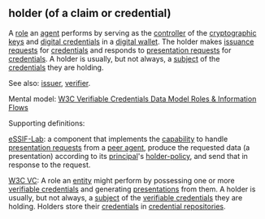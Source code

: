 ## holder (of a claim or credential)

<p class="c8"><span>A </span><span class="c2"><a class="c3" href="#h.sf54cyuamo6x">role</a></span><span>&nbsp;an </span><span class="c2"><a class="c3" href="#h.6xkhfkjpo6xg">agent</a></span><span>&nbsp;performs by serving as the </span><span class="c2"><a class="c3" href="#h.gemoqe2m303z">controller</a></span><span>&nbsp;of the </span><span class="c2"><a class="c3" href="#h.53rzpn1yn6q7">cryptographic keys</a></span><span>&nbsp;and </span><span class="c2"><a class="c3" href="#h.ddna9lucn4k6">digital </a></span><span class="c2"><a class="c3" href="#h.ddna9lucn4k6">credentials</a></span><span>&nbsp;</span><span>in a </span><span class="c2"><a class="c3" href="#h.sxnvf3f5v156">digital wallet</a></span><span>. The holder makes </span><span class="c2"><a class="c3" href="#h.tt253lgfp4hz">issuance requests</a></span><span>&nbsp;for </span><span class="c2"><a class="c3" href="#h.kcj6iw2vib1v">credentials</a></span><span>&nbsp;and responds to </span><span class="c2"><a class="c3" href="#h.onnn49cjzreh">presentation requests</a></span><span>&nbsp;for </span><span class="c2"><a class="c3" href="#h.kcj6iw2vib1v">credentials</a></span><span>. A holder is usually, but not always, a </span><span class="c2"><a class="c3" href="#h.voca6uuv1a4">subject</a></span><span>&nbsp;of the </span><span class="c2"><a class="c3" href="#h.kcj6iw2vib1v">credentials</a></span><span class="c0">&nbsp;they are holding.</span></p><p class="c8"><span>See also: </span><span class="c2"><a class="c3" href="#h.xyrplzbvtffq">issuer</a></span><span>, </span><span class="c2"><a class="c3" href="#h.xfewd7t01hu0">verifier</a></span><span class="c0">.</span></p><p class="c8"><span>Mental model: </span><span class="c2"><a class="c3" href="https://www.google.com/url?q=https://www.w3.org/TR/vc-data-model/%23roles&amp;sa=D&amp;source=editors&amp;ust=1706779842695111&amp;usg=AOvVaw0CYLQGsrHhFnwuaowV3TuW">W3C Verifiable Credentials Data Model Roles &amp; Information Flows</a></span></p><p class="c8"><span class="c0">Supporting definitions:</span></p><p class="c8"><span class="c2"><a class="c3" href="https://www.google.com/url?q=https://essif-lab.github.io/framework/docs/terms/holder&amp;sa=D&amp;source=editors&amp;ust=1706779842695577&amp;usg=AOvVaw1zcn7A22D3dRTezVszMt_E">eSSIF-Lab</a></span><span>: a component that implements the </span><span class="c2"><a class="c3" href="https://www.google.com/url?q=https://essif-lab.github.io/framework/docs/terms/capability&amp;sa=D&amp;source=editors&amp;ust=1706779842695794&amp;usg=AOvVaw09MWLWe2G7s42qZ-dA3stQ">capability</a></span><span>&nbsp;to handle </span><span class="c2"><a class="c3" href="https://www.google.com/url?q=https://essif-lab.github.io/framework/docs/terms/presentation-request&amp;sa=D&amp;source=editors&amp;ust=1706779842696000&amp;usg=AOvVaw2y1SyDM42paoShNaPxv2zs">presentation requests</a></span><span>&nbsp;from a </span><span class="c2"><a class="c3" href="https://www.google.com/url?q=https://essif-lab.github.io/framework/docs/terms/peer-agent&amp;sa=D&amp;source=editors&amp;ust=1706779842696185&amp;usg=AOvVaw2jRrMI3fgwt8kI3PxFk-NO">peer agent</a></span><span>, produce the requested data (a presentation) according to its </span><span class="c2"><a class="c3" href="https://www.google.com/url?q=https://essif-lab.github.io/framework/docs/terms/principal&amp;sa=D&amp;source=editors&amp;ust=1706779842696370&amp;usg=AOvVaw10sUZ6Ug6A7ANpjcKtYD9s">principal</a></span><span>'s </span><span class="c2"><a class="c3" href="https://www.google.com/url?q=https://essif-lab.github.io/framework/docs/terms/holder-policy&amp;sa=D&amp;source=editors&amp;ust=1706779842696553&amp;usg=AOvVaw0b8iMjxIgPw9jItjrm3RSO">holder-policy</a></span><span class="c0">, and send that in response to the request.</span></p><p class="c8"><span class="c2"><a class="c3" href="https://www.google.com/url?q=https://www.w3.org/TR/vc-data-model/%23dfn-holders&amp;sa=D&amp;source=editors&amp;ust=1706779842696800&amp;usg=AOvVaw3G09MTbNqiMBuCrqd7yHGO">W3C VC</a></span><span>: A role an </span><span class="c2"><a class="c3" href="https://www.google.com/url?q=https://www.w3.org/TR/vc-data-model/%23dfn-entities&amp;sa=D&amp;source=editors&amp;ust=1706779842697041&amp;usg=AOvVaw3TE-7hDK6zeo8gjKd0vCpU">entity</a></span><span>&nbsp;might perform by possessing one or more </span><span class="c2"><a class="c3" href="https://www.google.com/url?q=https://www.w3.org/TR/vc-data-model/%23dfn-verifiable-credentials&amp;sa=D&amp;source=editors&amp;ust=1706779842697288&amp;usg=AOvVaw2QAizfKob7uPI6shWtznjl">verifiable credentials</a></span><span>&nbsp;and generating </span><span class="c2"><a class="c3" href="https://www.google.com/url?q=https://www.w3.org/TR/vc-data-model/%23dfn-presentations&amp;sa=D&amp;source=editors&amp;ust=1706779842697524&amp;usg=AOvVaw0QHGqLSh1qFH4Jy0nYSjMd">presentations</a></span><span>&nbsp;from them. A holder is usually, but not always, a </span><span class="c2"><a class="c3" href="https://www.google.com/url?q=https://www.w3.org/TR/vc-data-model/%23dfn-subjects&amp;sa=D&amp;source=editors&amp;ust=1706779842697750&amp;usg=AOvVaw22jws84tmiWP3LDzWGo5uS">subject</a></span><span>&nbsp;of the </span><span class="c2"><a class="c3" href="https://www.google.com/url?q=https://www.w3.org/TR/vc-data-model/%23dfn-verifiable-credentials&amp;sa=D&amp;source=editors&amp;ust=1706779842698008&amp;usg=AOvVaw0b2WKNfUQpBcQXI9HEx17X">verifiable credentials</a></span><span>&nbsp;they are holding. Holders store their </span><span class="c2"><a class="c3" href="https://www.google.com/url?q=https://www.w3.org/TR/vc-data-model/%23dfn-credential&amp;sa=D&amp;source=editors&amp;ust=1706779842698257&amp;usg=AOvVaw2CMuzEfnn_FkD8tIZbmwIk">credentials</a></span><span>&nbsp;in </span><span class="c2"><a class="c3" href="https://www.google.com/url?q=https://www.w3.org/TR/vc-data-model/%23dfn-credential-repository&amp;sa=D&amp;source=editors&amp;ust=1706779842698450&amp;usg=AOvVaw0682xALzvfKoomcFfsflYR">credential repositories</a></span><span class="c0">.</span></p>

